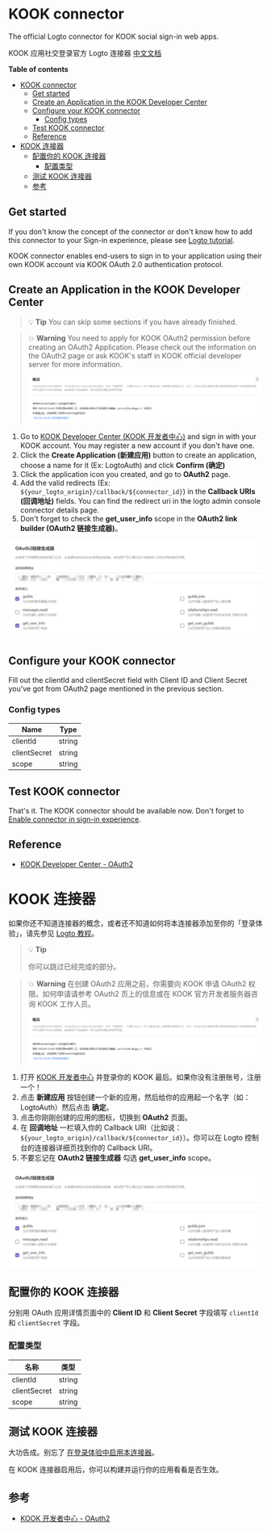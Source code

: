 # KOOK connector

The official Logto connector for KOOK social sign-in web apps.

KOOK 应用社交登录官方 Logto 连接器 [中文文档](#kook-连接器)

**Table of contents**
- [KOOK connector](#kook-connector)
  - [Get started](#get-started)
  - [Create an Application in the KOOK Developer Center](#create-an-application-in-the-kook-developer-center)
  - [Configure your KOOK connector](#configure-your-kook-connector)
    - [Config types](#config-types)
  - [Test KOOK connector](#test-kook-connector)
  - [Reference](#reference)
- [KOOK 连接器](#kook-连接器)
  - [配置你的 KOOK 连接器](#配置你的-kook-连接器)
    - [配置类型](#配置类型)
  - [测试 KOOK 连接器](#测试-kook-连接器)
  - [参考](#参考)


## Get started

If you don't know the concept of the connector or don't know how to add this connector to your Sign-in experience, please see [Logto tutorial](https://docs.logto.io/docs/tutorials/get-started/enable-social-sign-in).

KOOK connector enables end-users to sign in to your application using their own KOOK account via KOOK OAuth 2.0 authentication protocol.

## Create an Application in the KOOK Developer Center

> 💡 **Tip**
> You can skip some sections if you have already finished.

> 💥 **Warning**
> You need to apply for KOOK OAuth2 permission before creating an OAuth2 Application. Please check out the information on the OAuth2 page or ask KOOK's staff in KOOK official developer server for more information.
> 
> ![OAuth2 permission required page](/packages/connectors/connector-kook/docs/oauth2-permission-required-page.png)

1. Go to [KOOK Developer Center (KOOK 开发者中心)](https://developer.kookapp.cn/app/index) and sign in with your KOOK account. You may register a new account if you don't have one.
2. Click the **Create Application (新建应用)** button to create an application, choose a name for it (Ex: LogtoAuth) and click **Confirm (确定)**
3. Click the application icon you created, and go to **OAuth2** page.
4. Add the valid redirects (Ex: `${your_logto_origin}/callback/${connector_id}`) in the **Callback URIs (回调地址)** fields. You can find the redirect uri in the logto admin console connector details page.
5. Don't forget to check the **get_user_info** scope in the **OAuth2 link builder (OAuth2 链接生成器)**。

![OAuth2 link builder (OAuth2 链接生成器)](/packages/connectors/connector-kook/docs/oauth2-link-builder.png)

## Configure your KOOK connector

Fill out the clientId and clientSecret field with Client ID and Client Secret you've got from OAuth2 page mentioned in the previous section.

### Config types

| Name         | Type   |
| ------------ | ------ |
| clientId     | string |
| clientSecret | string |
| scope        | string |

## Test KOOK connector

That's it. The KOOK connector should be available now. Don't forget to [Enable connector in sign-in experience](https://docs.logto.io/docs/recipes/configure-connectors/social-connector/enable-social-sign-in/).

## Reference

- [KOOK Developer Center - OAuth2](https://developer.kookapp.cn/doc/oauth2)

# KOOK 连接器

如果你还不知道连接器的概念，或者还不知道如何将本连接器添加至你的「登录体验」，请先参见 [Logto 教程](https://docs.logto.io/zh-cn/docs/tutorials/get-started/enable-social-sign-in)。

> 💡 **Tip**
> 
> 你可以跳过已经完成的部分。

> 💥 **Warning**
> 在创建 OAuth2 应用之前，你需要向 KOOK 申请 OAuth2 权限。如何申请请参考 OAuth2 页上的信息或在 KOOK 官方开发者服务器咨询 KOOK 工作人员。
>
> ![需要授权 OAuth2 权限](/packages/connectors/connector-kook/docs/oauth2-permission-required-page.png)

1. 打开 [KOOK 开发者中心](https://developer.kookapp.cn/app/index) 并登录你的 KOOK 最后。如果你没有注册账号，注册一个！
2. 点击 **新建应用** 按钮创建一个新的应用，然后给你的应用起一个名字（如：LogtoAuth）然后点击 **确定**。
3. 点击你刚刚创建的应用的图标，切换到 **OAuth2** 页面。
4. 在 **回调地址** 一栏填入你的 Callback URI（比如说：`${your_logto_origin}/callback/${connector_id}`）。你可以在 Logto 控制台的连接器详细页找到你的 Callback URI。
5. 不要忘记在 **OAuth2 链接生成器** 勾选 **get_user_info** scope。

![OAuth2 链接生成器](/packages/connectors/connector-kook/docs/oauth2-link-builder.png)

## 配置你的 KOOK 连接器

分别用 OAuth 应用详情页面中的 **Client ID** 和 **Client Secret** 字段填写 `clientId` 和 `clientSecret` 字段。

### 配置类型

| 名称         | 类型   |
| ------------ | ------ |
| clientId     | string |
| clientSecret | string |
| scope        | string |

## 测试 KOOK 连接器

大功告成。别忘了 [在登录体验中启用本连接器](https://docs.logto.io/docs/recipes/configure-connectors/social-connector/enable-social-sign-in/)。

在 KOOK 连接器启用后，你可以构建并运行你的应用看看是否生效。

## 参考

- [KOOK 开发者中心 - OAuth2](https://developer.kookapp.cn/doc/oauth2)
